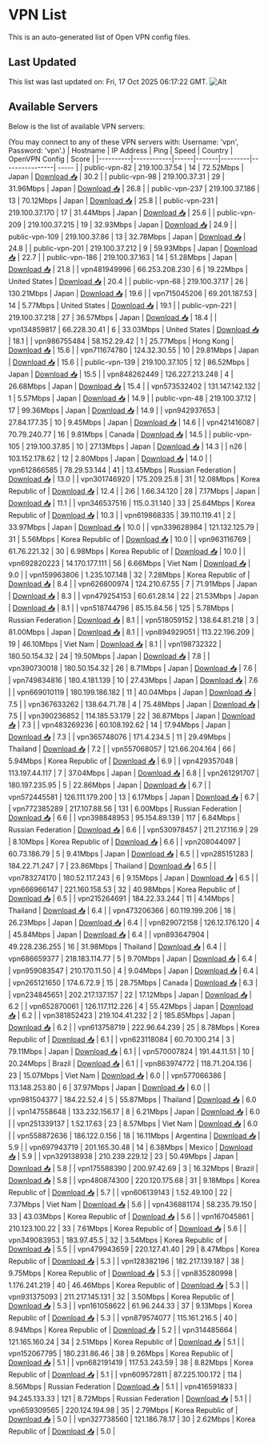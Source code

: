 # VPN List

This is an auto-generated list of Open VPN config files.

## Last Updated

This list was last updated on: Fri, 17 Oct 2025 06:17:22 GMT.
![Alt](https://repobeats.axiom.co/api/embed/186b98318ef1479477931607c1ad7d823f12451f.svg "Repobeats analytics image")

## Available Servers

Below is the list of available VPN servers:

(You may connect to any of these VPN servers with: Username: 'vpn', Password: 'vpn'.)
| Hostname | IP Address | Ping | Speed | Country | OpenVPN Config | Score |
|----------|------------|------|-------|---------|----------------| ----- |
| public-vpn-82 | 219.100.37.54 | 14 | 72.52Mbps | Japan | [Download 📥](./configs/server_0_JP.ovpn) | 30.2 |
| public-vpn-98 | 219.100.37.31 | 29 | 31.96Mbps | Japan | [Download 📥](./configs/server_1_JP.ovpn) | 26.8 |
| public-vpn-237 | 219.100.37.186 | 13 | 70.12Mbps | Japan | [Download 📥](./configs/server_2_JP.ovpn) | 25.8 |
| public-vpn-231 | 219.100.37.170 | 17 | 31.44Mbps | Japan | [Download 📥](./configs/server_3_JP.ovpn) | 25.6 |
| public-vpn-209 | 219.100.37.215 | 19 | 32.93Mbps | Japan | [Download 📥](./configs/server_4_JP.ovpn) | 24.9 |
| public-vpn-109 | 219.100.37.86 | 13 | 32.78Mbps | Japan | [Download 📥](./configs/server_5_JP.ovpn) | 24.8 |
| public-vpn-201 | 219.100.37.212 | 9 | 59.93Mbps | Japan | [Download 📥](./configs/server_6_JP.ovpn) | 22.7 |
| public-vpn-186 | 219.100.37.163 | 14 | 51.28Mbps | Japan | [Download 📥](./configs/server_7_JP.ovpn) | 21.8 |
| vpn481949996 | 66.253.208.230 | 6 | 19.22Mbps | United States | [Download 📥](./configs/server_8_US.ovpn) | 20.4 |
| public-vpn-68 | 219.100.37.17 | 26 | 130.21Mbps | Japan | [Download 📥](./configs/server_9_JP.ovpn) | 19.6 |
| vpn715045206 | 69.201.187.53 | 14 | 5.77Mbps | United States | [Download 📥](./configs/server_10_US.ovpn) | 19.1 |
| public-vpn-221 | 219.100.37.218 | 27 | 36.57Mbps | Japan | [Download 📥](./configs/server_11_JP.ovpn) | 18.4 |
| vpn134859817 | 66.228.30.41 | 6 | 33.03Mbps | United States | [Download 📥](./configs/server_12_US.ovpn) | 18.1 |
| vpn986755484 | 58.152.29.42 | 1 | 25.77Mbps | Hong Kong | [Download 📥](./configs/server_13_HK.ovpn) | 15.6 |
| vpn711674780 | 124.32.30.55 | 10 | 29.81Mbps | Japan | [Download 📥](./configs/server_14_JP.ovpn) | 15.6 |
| public-vpn-139 | 219.100.37.105 | 12 | 86.52Mbps | Japan | [Download 📥](./configs/server_15_JP.ovpn) | 15.5 |
| vpn848262449 | 126.227.213.248 | 4 | 26.68Mbps | Japan | [Download 📥](./configs/server_16_JP.ovpn) | 15.4 |
| vpn573532402 | 131.147.142.132 | 1 | 5.57Mbps | Japan | [Download 📥](./configs/server_17_JP.ovpn) | 14.9 |
| public-vpn-48 | 219.100.37.12 | 17 | 99.36Mbps | Japan | [Download 📥](./configs/server_18_JP.ovpn) | 14.9 |
| vpn942937653 | 27.84.177.35 | 10 | 9.45Mbps | Japan | [Download 📥](./configs/server_19_JP.ovpn) | 14.6 |
| vpn421416087 | 70.79.240.77 | 16 | 9.81Mbps | Canada | [Download 📥](./configs/server_20_CA.ovpn) | 14.5 |
| public-vpn-105 | 219.100.37.85 | 10 | 27.13Mbps | Japan | [Download 📥](./configs/server_21_JP.ovpn) | 14.3 |
| n26 | 103.152.178.62 | 12 | 2.80Mbps | Japan | [Download 📥](./configs/server_22_JP.ovpn) | 14.0 |
| vpn612866585 | 78.29.53.144 | 41 | 13.45Mbps | Russian Federation | [Download 📥](./configs/server_23_RU.ovpn) | 13.0 |
| vpn301746920 | 175.209.25.8 | 31 | 12.08Mbps | Korea Republic of | [Download 📥](./configs/server_24_KR.ovpn) | 12.4 |
| 2i6 | 1.66.34.120 | 28 | 7.17Mbps | Japan | [Download 📥](./configs/server_25_JP.ovpn) | 11.1 |
| vpn346537516 | 115.0.31.140 | 33 | 25.64Mbps | Korea Republic of | [Download 📥](./configs/server_26_KR.ovpn) | 10.3 |
| vpn619868335 | 39.110.119.41 | 2 | 33.97Mbps | Japan | [Download 📥](./configs/server_27_JP.ovpn) | 10.0 |
| vpn339628984 | 121.132.125.79 | 31 | 5.56Mbps | Korea Republic of | [Download 📥](./configs/server_28_KR.ovpn) | 10.0 |
| vpn963116769 | 61.76.221.32 | 30 | 6.98Mbps | Korea Republic of | [Download 📥](./configs/server_29_KR.ovpn) | 10.0 |
| vpn692820223 | 14.170.177.111 | 56 | 6.66Mbps | Viet Nam | [Download 📥](./configs/server_30_VN.ovpn) | 9.0 |
| vpn159963806 | 1.235.107.148 | 32 | 7.28Mbps | Korea Republic of | [Download 📥](./configs/server_31_KR.ovpn) | 8.4 |
| vpn626800974 | 124.210.67.55 | 7 | 71.91Mbps | Japan | [Download 📥](./configs/server_32_JP.ovpn) | 8.3 |
| vpn479254153 | 60.61.28.14 | 22 | 21.53Mbps | Japan | [Download 📥](./configs/server_33_JP.ovpn) | 8.1 |
| vpn518744796 | 85.15.84.56 | 125 | 5.78Mbps | Russian Federation | [Download 📥](./configs/server_34_RU.ovpn) | 8.1 |
| vpn518059152 | 138.64.81.218 | 3 | 81.00Mbps | Japan | [Download 📥](./configs/server_35_JP.ovpn) | 8.1 |
| vpn894929051 | 113.22.196.209 | 19 | 46.10Mbps | Viet Nam | [Download 📥](./configs/server_36_VN.ovpn) | 8.1 |
| vpn198732322 | 180.50.154.32 | 24 | 19.50Mbps | Japan | [Download 📥](./configs/server_37_JP.ovpn) | 7.8 |
| vpn390730018 | 180.50.154.32 | 26 | 8.71Mbps | Japan | [Download 📥](./configs/server_38_JP.ovpn) | 7.6 |
| vpn749834816 | 180.4.181.139 | 10 | 27.43Mbps | Japan | [Download 📥](./configs/server_39_JP.ovpn) | 7.6 |
| vpn669010119 | 180.199.186.182 | 11 | 40.04Mbps | Japan | [Download 📥](./configs/server_40_JP.ovpn) | 7.5 |
| vpn367633262 | 138.64.71.78 | 4 | 75.48Mbps | Japan | [Download 📥](./configs/server_41_JP.ovpn) | 7.5 |
| vpn390236852 | 114.185.53.179 | 22 | 36.87Mbps | Japan | [Download 📥](./configs/server_42_JP.ovpn) | 7.3 |
| vpn483269236 | 60.108.192.62 | 14 | 17.94Mbps | Japan | [Download 📥](./configs/server_43_JP.ovpn) | 7.3 |
| vpn365748076 | 171.4.234.5 | 11 | 29.49Mbps | Thailand | [Download 📥](./configs/server_44_TH.ovpn) | 7.2 |
| vpn557068057 | 121.66.204.164 | 66 | 5.94Mbps | Korea Republic of | [Download 📥](./configs/server_45_KR.ovpn) | 6.9 |
| vpn429357048 | 113.197.44.117 | 7 | 37.04Mbps | Japan | [Download 📥](./configs/server_46_JP.ovpn) | 6.8 |
| vpn261291707 | 180.197.235.95 | 5 | 22.86Mbps | Japan | [Download 📥](./configs/server_47_JP.ovpn) | 6.7 |
| vpn572445581 | 126.111.179.200 | 13 | 6.17Mbps | Japan | [Download 📥](./configs/server_48_JP.ovpn) | 6.7 |
| vpn772385289 | 217.107.88.56 | 131 | 6.00Mbps | Russian Federation | [Download 📥](./configs/server_49_RU.ovpn) | 6.6 |
| vpn398848953 | 95.154.89.139 | 117 | 6.84Mbps | Russian Federation | [Download 📥](./configs/server_50_RU.ovpn) | 6.6 |
| vpn530978457 | 211.217.116.9 | 29 | 8.10Mbps | Korea Republic of | [Download 📥](./configs/server_51_KR.ovpn) | 6.6 |
| vpn208044097 | 60.73.186.79 | 5 | 9.41Mbps | Japan | [Download 📥](./configs/server_52_JP.ovpn) | 6.5 |
| vpn285151283 | 184.22.71.247 | 7 | 23.86Mbps | Thailand | [Download 📥](./configs/server_53_TH.ovpn) | 6.5 |
| vpn783274170 | 180.52.117.243 | 6 | 9.15Mbps | Japan | [Download 📥](./configs/server_54_JP.ovpn) | 6.5 |
| vpn666966147 | 221.160.158.53 | 32 | 40.98Mbps | Korea Republic of | [Download 📥](./configs/server_55_KR.ovpn) | 6.5 |
| vpn215264691 | 184.22.33.244 | 11 | 4.14Mbps | Thailand | [Download 📥](./configs/server_56_TH.ovpn) | 6.4 |
| vpn473206366 | 60.119.199.206 | 18 | 26.23Mbps | Japan | [Download 📥](./configs/server_57_JP.ovpn) | 6.4 |
| vpn829072158 | 126.12.176.120 | 4 | 45.84Mbps | Japan | [Download 📥](./configs/server_58_JP.ovpn) | 6.4 |
| vpn893647904 | 49.228.236.255 | 16 | 31.98Mbps | Thailand | [Download 📥](./configs/server_59_TH.ovpn) | 6.4 |
| vpn686659377 | 218.183.114.77 | 5 | 9.70Mbps | Japan | [Download 📥](./configs/server_60_JP.ovpn) | 6.4 |
| vpn959083547 | 210.170.11.50 | 4 | 9.04Mbps | Japan | [Download 📥](./configs/server_61_JP.ovpn) | 6.4 |
| vpn265121650 | 174.6.72.9 | 15 | 28.75Mbps | Canada | [Download 📥](./configs/server_62_CA.ovpn) | 6.3 |
| vpn234845651 | 202.217.137.157 | 22 | 17.12Mbps | Japan | [Download 📥](./configs/server_63_JP.ovpn) | 6.2 |
| vpn652870061 | 126.117.112.226 | 4 | 55.42Mbps | Japan | [Download 📥](./configs/server_64_JP.ovpn) | 6.2 |
| vpn381852423 | 219.104.41.232 | 2 | 185.85Mbps | Japan | [Download 📥](./configs/server_65_JP.ovpn) | 6.2 |
| vpn613758719 | 222.96.64.239 | 25 | 8.78Mbps | Korea Republic of | [Download 📥](./configs/server_66_KR.ovpn) | 6.1 |
| vpn623118084 | 60.70.100.214 | 3 | 79.11Mbps | Japan | [Download 📥](./configs/server_67_JP.ovpn) | 6.1 |
| vpn570007824 | 191.44.11.51 | 10 | 20.24Mbps | Brazil | [Download 📥](./configs/server_68_BR.ovpn) | 6.1 |
| vpn863974772 | 118.71.204.136 | 23 | 15.07Mbps | Viet Nam | [Download 📥](./configs/server_69_VN.ovpn) | 6.0 |
| vpn577066386 | 113.148.253.80 | 6 | 37.97Mbps | Japan | [Download 📥](./configs/server_70_JP.ovpn) | 6.0 |
| vpn981504377 | 184.22.52.4 | 5 | 55.87Mbps | Thailand | [Download 📥](./configs/server_71_TH.ovpn) | 6.0 |
| vpn147558648 | 133.232.156.17 | 8 | 6.21Mbps | Japan | [Download 📥](./configs/server_72_JP.ovpn) | 6.0 |
| vpn251339137 | 1.52.17.63 | 23 | 8.57Mbps | Viet Nam | [Download 📥](./configs/server_73_VN.ovpn) | 6.0 |
| vpn558872636 | 186.122.0.156 | 18 | 16.11Mbps | Argentina | [Download 📥](./configs/server_74_AR.ovpn) | 5.9 |
| vpn697943719 | 201.165.30.48 | 14 | 6.38Mbps | Mexico | [Download 📥](./configs/server_75_MX.ovpn) | 5.9 |
| vpn329138938 | 210.239.229.12 | 23 | 50.49Mbps | Japan | [Download 📥](./configs/server_76_JP.ovpn) | 5.8 |
| vpn175588390 | 200.97.42.69 | 3 | 16.32Mbps | Brazil | [Download 📥](./configs/server_77_BR.ovpn) | 5.8 |
| vpn480874300 | 220.120.175.68 | 31 | 9.18Mbps | Korea Republic of | [Download 📥](./configs/server_78_KR.ovpn) | 5.7 |
| vpn606139143 | 1.52.49.100 | 22 | 7.37Mbps | Viet Nam | [Download 📥](./configs/server_79_VN.ovpn) | 5.6 |
| vpn436881174 | 58.235.79.150 | 33 | 43.03Mbps | Korea Republic of | [Download 📥](./configs/server_80_KR.ovpn) | 5.6 |
| vpn167045861 | 210.123.100.22 | 33 | 7.61Mbps | Korea Republic of | [Download 📥](./configs/server_81_KR.ovpn) | 5.6 |
| vpn349083953 | 183.97.45.5 | 32 | 3.54Mbps | Korea Republic of | [Download 📥](./configs/server_82_KR.ovpn) | 5.5 |
| vpn479943659 | 220.127.41.40 | 29 | 8.47Mbps | Korea Republic of | [Download 📥](./configs/server_83_KR.ovpn) | 5.3 |
| vpn128382196 | 182.217.139.187 | 38 | 9.75Mbps | Korea Republic of | [Download 📥](./configs/server_84_KR.ovpn) | 5.3 |
| vpn835280998 | 1.176.241.219 | 40 | 46.46Mbps | Korea Republic of | [Download 📥](./configs/server_85_KR.ovpn) | 5.3 |
| vpn931375093 | 211.217.145.131 | 32 | 3.50Mbps | Korea Republic of | [Download 📥](./configs/server_86_KR.ovpn) | 5.3 |
| vpn161058622 | 61.96.244.33 | 37 | 9.13Mbps | Korea Republic of | [Download 📥](./configs/server_87_KR.ovpn) | 5.3 |
| vpn879574077 | 115.161.216.5 | 40 | 8.94Mbps | Korea Republic of | [Download 📥](./configs/server_88_KR.ovpn) | 5.2 |
| vpn314485664 | 121.165.160.24 | 34 | 2.51Mbps | Korea Republic of | [Download 📥](./configs/server_89_KR.ovpn) | 5.1 |
| vpn152067795 | 180.231.86.46 | 38 | 9.26Mbps | Korea Republic of | [Download 📥](./configs/server_90_KR.ovpn) | 5.1 |
| vpn682191419 | 117.53.243.59 | 38 | 8.82Mbps | Korea Republic of | [Download 📥](./configs/server_91_KR.ovpn) | 5.1 |
| vpn609572811 | 87.225.100.172 | 114 | 8.56Mbps | Russian Federation | [Download 📥](./configs/server_92_RU.ovpn) | 5.1 |
| vpn416591833 | 94.245.133.33 | 121 | 8.72Mbps | Russian Federation | [Download 📥](./configs/server_93_RU.ovpn) | 5.1 |
| vpn659309565 | 220.124.194.98 | 35 | 2.79Mbps | Korea Republic of | [Download 📥](./configs/server_94_KR.ovpn) | 5.0 |
| vpn327738560 | 121.186.78.17 | 30 | 2.62Mbps | Korea Republic of | [Download 📥](./configs/server_95_KR.ovpn) | 5.0 |
